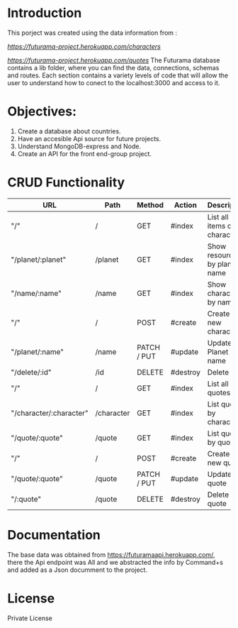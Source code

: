 # Introduction

This porject was created using the data information from : 

*https://futurama-project.herokuapp.com/characters*

*https://futurama-project.herokuapp.com/quotes*
The Futurama database contains a lib folder, where you can find the data, connections, schemas and routes. Each section contains a variety levels of code that will allow the user to understand how to conect to the localhost:3000 and access to it. 


# Objectives: 

1. Create a database about countries.
2. Have an accesible Api source for future projects.
3. Understand MongoDB-express and Node.
4. Create an API for the front end-group project.

# CRUD Functionality

|      URL                |  Path        |  Method       |   Action |   Description                 |
|-------------------------|--------------|---------------|----------|-------------------------------|
|       "/"               |   /          |   GET         |  #index  |  List all items of character  |
| "/planet/:planet"       |   /planet    |   GET         |  #index  | Show resources by planet name |
| "/name/:name"           |   /name      |   GET         |  #index  | Show character by name        |
|       "/"               |   /          |   POST        |  #create | Create a new character        |
| "/planet/:name"         |   /name      |   PATCH / PUT |  #update | Update Planet name            |
| "/delete/:id"           |   /id        |   DELETE      | #destroy | Delete by id                  |
|       "/"               |   /          |   GET         |  #index  | List all quotes               |
| "/character/:character" |   /character |   GET         |  #index  | List quotes by character      |
| "/quote/:quote"         |   /quote     |   GET         |  #index  | List quotes by quotes         |
|        "/"              |   /          |   POST        |  #create | Create a new quote            |
| "/quote/:quote"         |   /quote     |   PATCH / PUT |  #update | Update quote                  |
| "/:quote"               |   /quote     |   DELETE      | #destroy | Delete quote                  |


# Documentation

The base data was obtained from https://futuramaapi.herokuapp.com/, there the Api endpoint was All and we abstracted the info by Command+s and added as a Json documment to the project. 


# License

Private License

